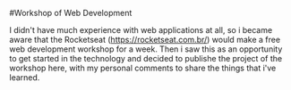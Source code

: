 #Workshop of Web Development

I didn't have much experience with web applications at all, so i became aware that the Rocketseat (https://rocketseat.com.br/) would make a free web development workshop for a week. Then i saw this as an opportunity to get started in the technology and decided to publishe the project of the workshop here, with my personal comments to share the things that i've learned.
